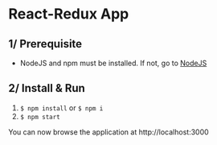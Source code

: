 # React-Redux App

## 1/ Prerequisite

* NodeJS and npm must be installed. If not, go to [NodeJS](https://nodejs.org)

## 2/ Install & Run

1. `$ npm install` or `$ npm i`
2. `$ npm start`

You can now browse the application at http://localhost:3000